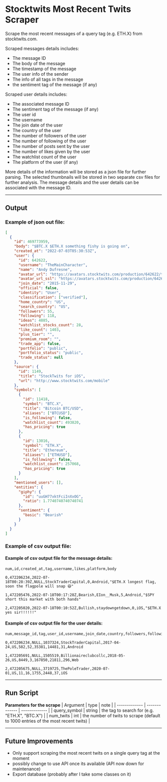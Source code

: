 # Stocktwits Most Recent Twits Scraper

Scrape the most recent messages of a query tag (e.g. ETH.X) from stocktwits.com.

Scraped messages details includes:

- The message ID
- The body of the message
- The timestamp of the message
- The user info of the sender
- The info of all tags in the message
- the sentiment tag of the message (if any)

Scraped user details includes:
- The associated message ID
- The sentiment tag of the message (if any)
- The user id
- The username
- The join date of the user
- The country of the user
- The number of followers of the user
- The number of following of the user
- The number of posts sent by the user
- The number of likes given by the user
- The watchlist count of the user
- The platform of the user (if any)

More details of the information will be stored as a json file for further parsing. 
The selected thumbnails will be stored in two separate csv files for further analysis.
The message details and the user details can be associated with the message ID.

---

## Output

### Example of json out file:

```json
[
  {
    "id": 469773959,
    "body": "$BTC.X $ETH.X something fishy is going on",
    "created_at": "2022-07-03T05:30:53Z",
    "user": {
      "id": 642622,
      "username": "TheMainCharacter",
      "name": "Andy Dufresne",
      "avatar_url": "https://avatars.stocktwits.com/production/642622/thumb-1620064587.png",
      "avatar_url_ssl": "https://avatars.stocktwits.com/production/642622/thumb-1620064587.png",
      "join_date": "2015-11-29",
      "official": false,
      "identity": "User",
      "classification": ["verified"],
      "home_country": "US",
      "search_country": "US",
      "followers": 55,
      "following": 118,
      "ideas": 4885,
      "watchlist_stocks_count": 28,
      "like_count": 1403,
      "plus_tier": "",
      "premium_room": "",
      "trade_app": false,
      "portfolio": "public",
      "portfolio_status": "public",
      "trade_status": null
    },
    "source": {
      "id": 1149,
      "title": "StockTwits for iOS",
      "url": "http://www.stocktwits.com/mobile"
    },
    "symbols": [
      {
        "id": 11418,
        "symbol": "BTC.X",
        "title": "Bitcoin BTC/USD",
        "aliases": ["BTCUSD"],
        "is_following": false,
        "watchlist_count": 493820,
        "has_pricing": true
      },
      {
        "id": 13016,
        "symbol": "ETH.X",
        "title": "Ethereum",
        "aliases": ["ETHUSD"],
        "is_following": false,
        "watchlist_count": 257068,
        "has_pricing": true
      }
    ],
    "mentioned_users": [],
    "entities": {
      "giphy": {
        "id": "uuGH77xktFciInXxOG",
        "ratio": 1.7740740740740741
      },
      "sentiment": {
        "basic": "Bearish"
      }
    }
  }
]
```

### Example of csv output file:

#### Example of csv output file for the message details:

```csv
num,id,created_at,tag,username,likes,platform,body

0,472206234,2022-07-18T00:28:39Z,NULL,StockTraderCapital,0,Android,"$ETH.X longest flag,  soon the flagpole will snap 😆"

1,472205476,2022-07-18T00:17:28Z,Bearish,EIon__Musk,5,Android,"$SPY short this market with both hands"

2,472205020,2022-07-18T00:10:52Z,Bullish,staydowngetdown,0,iOS,"$ETH.X yes sir!!!!!!"
```

#### Example of csv output file for the user details:

```csv
num,message_id,tag,user_id,username,join_date,country,followers,following,posts_count,likes_counts,watchlist_counts,platform

0,472206234,NULL,1037324,StockTraderCapital,2017-04-24,US,582,52,35381,14481,31,Android

1,472205691,NULL,1505519,Billionaireclubcollc,2018-05-26,US,8449,3,167850,21811,296,Web

2,472205675,NULL,3719725,ThePoleTrader,2020-07-01,US,11,16,1755,2448,37,iOS
```


---

## Run Script

**Parameters for the scrape**
| Argument | type | note |
| ------------- | ------------- | ------------- |
| query_symbol | string | the tag to search for (e.g. "ETH.X", "BTC.X") |
| num_twits | int | the number of twits to scrape (default to 1000 entries of the most recent twits) |

---

## Future Improvements

- Only support scraping the most recent twits on a single query tag at the moment
- possibly change to use API once its available (API now down for maintenance)
- Export database (probably after I take some classes on it)
